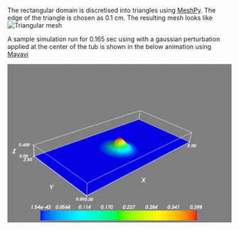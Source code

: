 The rectangular domain is discretised into triangles using
[MeshPy](https://mathema.tician.de/software/meshpy/). The edge of the triangle
is chosen as 0.1 cm. The resulting mesh looks like ![Triangular mesh
](mesh2.png)

A sample simulation run for 0.165 sec using with a gaussian perturbation applied at
the center of the tub is shown in the below animation using [Mayavi](http://docs.enthought.com/mayavi/mayavi/)

![wave propogation](wave.gif)



